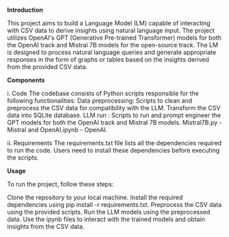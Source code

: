 **Introduction**

This project aims to build a Language Model (LM) capable of interacting with CSV data to derive insights using natural language input. The project utilizes OpenAI's GPT (Generative Pre-trained Transformer) models for both the OpenAI track and Mistral 7B models for the open-source track. The LM is designed to process natural language queries and generate appropriate responses in the form of graphs or tables based on the insights derived from the provided CSV data.

**Components**

  i. Code
The codebase consists of Python scripts responsible for the following functionalities:
Data preprocessing: Scripts to clean and preprocess the CSV data for compatibility with the LLM. Transform the CSV data into SQLite database.
LLM run : Scripts to run and prompt engineer the GPT models for both the OpenAI track and Mistral 7B models.
          Mistral7B.py - Mistral and OpenAI.ipynb - OpenAI.


  ii. Requirements
The requirements.txt file lists all the dependencies required to run the code. Users need to install these dependencies before executing the scripts.



**Usage**

To run the project, follow these steps:

Clone the repository to your local machine.
Install the required dependencies using pip install -r requirements.txt.
Preprocess the CSV data using the provided scripts.
Run the LLM models using the preprocessed data.
Use the ipynb files to interact with the trained models and obtain insights from the CSV data.










